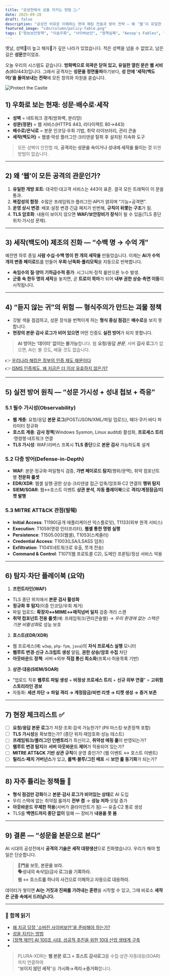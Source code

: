 ```yaml
---
title: "공성전에서 성을 지키는 방법 🏰⚔️"
date: 2025-09-28
draft: false
description: "공성전 비유로 이해하는 현대 해킹 전술과 방어 전략 — 왜 ‘웹’이 유일한 성문이고, AI 시대엔 세작(백도어) 탐지가 더 어려워졌는가."
featured_image: "cdn/column/policy-fable.png"
tags: ["정보보안정책", "이솝우화", "사이버보안", "정책실패", "Aesop's Fables", "PLURA"]
---
```


옛날, 성벽🧱이 높고 해자🌊가 깊은 나라가 있었습니다.
적은 성벽을 넘을 수 없었고, 남은 길은 **성문**뿐이었죠.

오늘 우리의 시스템도 같습니다. **방화벽으로 외곽은 닫혀 있고, 유일한 열린 문은 웹 서비스**(80/443)입니다.
그래서 공격자는 **성문을 정면돌파**하기보다, **성 안에 ‘세작(백도어)’을 들여보내는 전략**에 모든 창의와 자원을 쏟습니다.

<!--more-->

![Protect the Castle](https://blog.plura.io/cdn/column/policy-fable.png)

## 1) 우화로 보는 현재: 성문·배수로·세작

* **성벽** = 네트워크 경계(방화벽, 분리망)
* **성문(정문)** = 웹 서비스(HTTPS 443, 리다이렉트 80→443)
* **배수로/은닉로** = 본문 인코딩·우회 기법, 취약 라이브러리, 관리 콘솔
* **세작(백도어)** = 웹셸·악성 플러그인·크리덴셜 탈취 후 설치된 지속화 도구

> 모든 성벽이 안전할 때, **공격자는 성문을 속이거나 성내에 세작을 들이는 것** 외엔 방법이 없습니다.

---

## 2) 왜 ‘웹’이 모든 공격의 관문인가?

1. **유일한 개방 포트**: 대국민·대고객 서비스는 443이 표준. 결국 모든 트래픽이 이 문을 통과.
2. **복잡성의 함정**: 수많은 프레임워크·플러그인·API가 얽히며 “기능=공격면”.
3. **운영 상시 변경**: 배포·설정 변경·긴급 패치가 빈번해, **규칙이 뒤쫓는 구조**가 됨.
4. **TLS 암호화**: 내용이 보이지 않으면 **WAF/보안장비가 장식**이 될 수 있음(TLS 종단 위치·가시성 문제).

---

## 3) 세작(백도어) 제조의 진화 — “수백 명 → 수억 개”

예전엔 하루 종일 **사람 수십·수백 명이 한 개의 세작을** 만들었습니다.
이제는 **AI가 수억 개의 변종 페이로드**를 만들어 **우회·난독화·폴리모픽**을 자동으로 반복합니다.

* **속임수의 질·양이 기하급수적 증가**: 시그니처·정적 룰만으론 누수 발생.
* **군중 속 한두 명의 세작**을 놓치면, 곧 **트로이 목마**가 되어 **내부 권한 상승·측면 이동**이 시작됩니다.

---

## 4) “듣지 않는 귀”의 위험 — 형식주의가 만드는 괴물 정책

* 깃발 색을 점검하고, 성문 장식을 번쩍이게 하는 **형식 중심 점검**은 **배수로**를 보지 못합니다.
* **현장의 본문·감사 로그가 비어 있으면** 어떤 인증도 **실전 방어**가 되지 못합니다.

> **AI 방어는 ‘데이터’ 없이는 불가능**합니다.
> 웹 **요청/응답 *본문***, 서버 **감사 로그**가 없으면, AI는 볼 것도, 배울 것도 없습니다.

👉 [우리나라 해킹은 정부의 인증 제도 때문이다](https://blog.plura.io/ko/column/policy-proposal/)  
👉 [ISMS 인증제도, 왜 지금은 더 이상 유효하지 않은가?](https://blog.plura.io/ko/column/policy-proposal-example-useless/)

---

## 5) 실전 방어 원칙 — “성문 가시성 + 성내 첩보 + 즉응”

### 5.1 필수 가시성(Observability)

* **웹 계층**: 요청/응답 **본문 로그**(POST/JSON/XML/파일 업로드), 헤더·쿠키·바디 파라미터 정규화
* **호스트 계층**: **감사 정책**(Windows Sysmon, Linux auditd) 활성화, **프로세스 트리**·명령행·네트워크 연결
* **TLS 가시성**: WAF/리버스 프록시 **TLS 종단**으로 **본문 검사** 가능하도록 설계

### 5.2 다층 방어(Defense-in-Depth)

* **WAF**: 본문·정규화·파일형식 검증, **가변 페이로드 탐지**(행위/문맥), 취약 컴포넌트별 **전문화 룰셋**
* **EDR/XDR**: 웹셸 실행·권한 상승·크리덴셜 접근·압축/암호화·C2 연결의 **행위 탐지**
* **SIEM/SOAR**: 웹↔호스트 이벤트 **상관 분석**, **자동 플레이북**으로 **격리/계정잠금/티켓 발행**

### 5.3 MITRE ATT&CK 관점(발췌)

* **Initial Access**: T1190(공개 애플리케이션 익스플로잇), T1133(외부 원격 서비스)
* **Execution**: T1059(명령 인터프리터), **웹셸 통한 명령 실행**
* **Persistence**: T1505.003(웹셸), T1053(스케줄러)
* **Credential Access**: T1003(LSA/LSASS 덤프)
* **Exfiltration**: T1041(네트워크로 유출, 쪼개 전송)
* **Command & Control**: T1071(웹 프로토콜 C2), 도메인 프론팅/정상 서비스 악용

---

## 6) 탐지·차단 플레이북 (요약)

1. **프런트라인(WAF)**

* TLS 종단 위치에서 **본문 검사 활성화**
* **정규화 후 탐지**(이중 인코딩/우회 제거)
* 파일 업로드: **확장자↔MIME↔매직넘버 일치** 검증·격리 스캔
* **취약 컴포넌트 전용 룰셋**(예: 프레임워크/관리콘솔별) → *우리 환경에 없는 스택은 기본 비활성화*로 성능 보호

2. **호스트(EDR/XDR)**

* 웹 프로세스(예: `w3wp`, `php-fpm`, `java`)의 **자식 프로세스 실행** 모니터
* **웹루트 변경·신규 스크립트 생성** 알림, **권한 상승/암호 수집** 차단
* **아웃바운드 정책**: 서버→외부 **직접 통신 최소화**(프록시·허용목록 기반)

3. **상관·대응(SIEM/SOAR)**

* “업로드 직후 **웹루트 파일 생성** + **비정상 프로세스 트리** + **신규 외부 연결**” = **고위험 스토리라인 경보**
* 자동화: **세션 차단 → 파일 격리 → 계정잠금/비번 리셋 → 티켓 생성 → 증거 보존**

---

## 7) 현장 체크리스트 ✅

* [ ] **요청/응답 본문 로그**가 저장·조회·검색 가능한가? (PII 마스킹·보존정책 포함)
* [ ] **TLS 가시성**을 확보했는가? (종단 위치·재암호화·성능 테스트)
* [ ] **프레임워크/플러그인 인벤토리**가 최신이고, **취약성 매핑 룰**이 반영되는가?
* [ ] **웹루트 변경 탐지**와 **서버 아웃바운드 제어**가 적용되어 있는가?
* [ ] **MITRE ATT&CK 기반 상관 규칙**이 운영 중인가? (웹 이벤트 ↔ 호스트 이벤트)
* [ ] **릴리스·패치 거버넌스**가 있고, **롤백·블루/그린 배포** 시 **보안 룰 동기화**가 되는가?

---

## 8) 자주 틀리는 정책들 🙅

* **형식 점검만 강화**하고 **본문·감사 로그가 비어있는 상태**로 AI 도입
* 우리 스택에 없는 취약점 룰까지 **전부 켬** → **성능 저하**·오탐 증가
* **아웃바운드 무제한 허용**(서버가 클라이언트가 됨) — 유출·C2 통로 생성
* TLS를 **백엔드까지 종단 없이** 밀폐 — 장비가 **내용을 못 봄**

---

## 9) 결론 — “성문을 본문으로 본다”

AI 시대의 공성전에서 **공격의 기술은 세작 대량생산**으로 진화했습니다.
우리가 해야 할 일은 단순합니다.

> **🚪門을 보듯, 본문을 보라.**  
> **🗣️성내의 속삭임(감사 로그)을 기록하라.**  
> **웹 ↔️ 호스트를 하나의 사건으로 이해하고 자동으로 대응하라.**

데이터가 쌓이면 **AI는 거짓과 진짜를 가려내는 훈련**을 시작할 수 있고,
그때 비로소 **세작은 군중 속에서 드러납니다.**

---

### 📖 함께 읽기

* [왜 지금 당장 '소버린 사이버보안'을 준비해야 하는가?](https://blog.plura.io/ko/column/sovereign-cybersecurity/)  
* [성을 지키는 방법](https://blog.plura.io/ko/column/policy-fable/)  
* [[정책 제안] AI 100조 시대, 성공적 추진을 위한 10대 산업 생태계 구축](https://blog.plura.io/ko/column/policy-proposal-ai/)
* []()  

> PLURA-XDR는 **웹 본문 로그 + 호스트 감사로그**를 수집·상관·자동대응(SOAR)까지 연결하여  
> “**보이지 않던 세작**“을 **가시화→격리→증거화**합니다.

